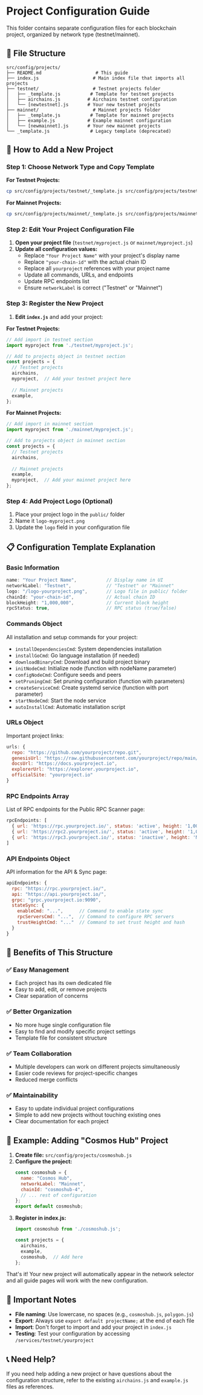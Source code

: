 # Project Configuration Guide

This folder contains separate configuration files for each blockchain project, organized by network type (testnet/mainnet).

## 📁 File Structure

```
src/config/projects/
├── README.md                    # This guide
├── index.js                    # Main index file that imports all projects
├── testnet/                    # Testnet projects folder
│   ├── _template.js           # Template for testnet projects
│   ├── airchains.js          # Airchains testnet configuration
│   └── [newtestnet].js       # Your new testnet projects
├── mainnet/                    # Mainnet projects folder
│   ├── _template.js           # Template for mainnet projects
│   ├── example.js            # Example mainnet configuration
│   └── [newmainnet].js       # Your new mainnet projects
└── _template.js               # Legacy template (deprecated)
```

## 🚀 How to Add a New Project

### Step 1: Choose Network Type and Copy Template

**For Testnet Projects:**
```bash
cp src/config/projects/testnet/_template.js src/config/projects/testnet/myproject.js
```

**For Mainnet Projects:**
```bash
cp src/config/projects/mainnet/_template.js src/config/projects/mainnet/myproject.js
```

### Step 2: Edit Your Project Configuration File

1. **Open your project file** (`testnet/myproject.js` or `mainnet/myproject.js`)
2. **Update all configuration values:**
   - Replace `"Your Project Name"` with your project's display name
   - Replace `"your-chain-id"` with the actual chain ID
   - Replace all `yourproject` references with your project name
   - Update all commands, URLs, and endpoints
   - Update RPC endpoints list
   - Ensure `networkLabel` is correct ("Testnet" or "Mainnet")

### Step 3: Register the New Project

1. **Edit `index.js`** and add your project:

**For Testnet Projects:**
```javascript
// Add import in testnet section
import myproject from './testnet/myproject.js';

// Add to projects object in testnet section
const projects = {
  // Testnet projects
  airchains,
  myproject,  // Add your testnet project here
  
  // Mainnet projects
  example,
};
```

**For Mainnet Projects:**
```javascript
// Add import in mainnet section
import myproject from './mainnet/myproject.js';

// Add to projects object in mainnet section
const projects = {
  // Testnet projects
  airchains,
  
  // Mainnet projects
  example,
  myproject,  // Add your mainnet project here
};
```

### Step 4: Add Project Logo (Optional)

1. Place your project logo in the `public/` folder
2. Name it `logo-myproject.png`
3. Update the `logo` field in your configuration file

## 📋 Configuration Template Explanation

### Basic Information
```javascript
name: "Your Project Name",           // Display name in UI
networkLabel: "Testnet",             // "Testnet" or "Mainnet"
logo: "/logo-yourproject.png",       // Logo file in public/ folder
chainId: "your-chain-id",            // Actual chain ID
blockHeight: "1,000,000",            // Current block height
rpcStatus: true,                     // RPC status (true/false)
```

### Commands Object
All installation and setup commands for your project:

- `installDependenciesCmd`: System dependencies installation
- `installGoCmd`: Go language installation (if needed)
- `downloadBinaryCmd`: Download and build project binary
- `initNodeCmd`: Initialize node (function with nodeName parameter)
- `configNodeCmd`: Configure seeds and peers
- `setPruningCmd`: Set pruning configuration (function with parameters)
- `createServiceCmd`: Create systemd service (function with port parameter)
- `startNodeCmd`: Start the node service
- `autoInstallCmd`: Automatic installation script

### URLs Object
Important project links:
```javascript
urls: {
  repo: "https://github.com/yourproject/repo.git",
  genesisUrl: "https://raw.githubusercontent.com/yourproject/repo/main/genesis.json",
  docsUrl: "https://docs.yourproject.io",
  explorerUrl: "https://explorer.yourproject.io",
  officialSite: "yourproject.io"
}
```

### RPC Endpoints Array
List of RPC endpoints for the Public RPC Scanner page:
```javascript
rpcEndpoints: [
  { url: 'https://rpc.yourproject.io/', status: 'active', height: '1,000,000' },
  { url: 'https://rpc2.yourproject.io/', status: 'active', height: '1,000,000' },
  { url: 'https://rpc3.yourproject.io/', status: 'inactive', height: 'N/A' },
]
```

### API Endpoints Object
API information for the API & Sync page:
```javascript
apiEndpoints: {
  rpc: "https://rpc.yourproject.io/",
  api: "https://api.yourproject.io/",
  grpc: "grpc.yourproject.io:9090",
  stateSync: {
    enableCmd: "...",      // Command to enable state sync
    rpcServersCmd: "...",  // Command to configure RPC servers
    trustHeightCmd: "..."  // Command to set trust height and hash
  }
}
```

## 🎯 Benefits of This Structure

### ✅ **Easy Management**
- Each project has its own dedicated file
- Easy to add, edit, or remove projects
- Clear separation of concerns

### ✅ **Better Organization**
- No more huge single configuration file
- Easy to find and modify specific project settings
- Template file for consistent structure

### ✅ **Team Collaboration**
- Multiple developers can work on different projects simultaneously
- Easier code reviews for project-specific changes
- Reduced merge conflicts

### ✅ **Maintainability**
- Easy to update individual project configurations
- Simple to add new projects without touching existing ones
- Clear documentation for each project

## 🔧 Example: Adding "Cosmos Hub" Project

1. **Create file:** `src/config/projects/cosmoshub.js`
2. **Configure the project:**
   ```javascript
   const cosmoshub = {
     name: "Cosmos Hub",
     networkLabel: "Mainnet",
     chainId: "cosmoshub-4",
     // ... rest of configuration
   };
   export default cosmoshub;
   ```
3. **Register in index.js:**
   ```javascript
   import cosmoshub from './cosmoshub.js';
   
   const projects = {
     airchains,
     example,
     cosmoshub,  // Add here
   };
   ```

That's it! Your new project will automatically appear in the network selector and all guide pages will work with the new configuration.

## 🚨 Important Notes

- **File naming**: Use lowercase, no spaces (e.g., `cosmoshub.js`, `polygon.js`)
- **Export**: Always use `export default projectName;` at the end of each file
- **Import**: Don't forget to import and add your project in `index.js`
- **Testing**: Test your configuration by accessing `/services/testnet/yourproject`

## 📞 Need Help?

If you need help adding a new project or have questions about the configuration structure, refer to the existing `airchains.js` and `example.js` files as references.
